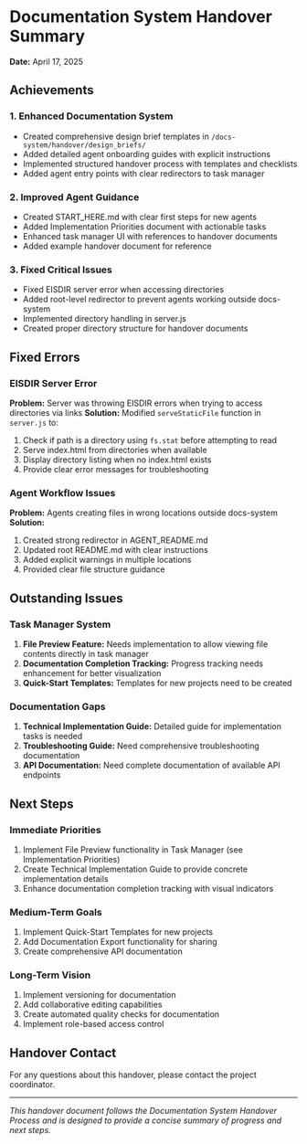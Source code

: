 # Documentation System Handover Summary
**Date:** April 17, 2025

## Achievements

### 1. Enhanced Documentation System
- Created comprehensive design brief templates in `/docs-system/handover/design_briefs/`
- Added detailed agent onboarding guides with explicit instructions
- Implemented structured handover process with templates and checklists
- Added agent entry points with clear redirectors to task manager

### 2. Improved Agent Guidance
- Created START_HERE.md with clear first steps for new agents
- Added Implementation Priorities document with actionable tasks
- Enhanced task manager UI with references to handover documents
- Added example handover document for reference

### 3. Fixed Critical Issues
- Fixed EISDIR server error when accessing directories
- Added root-level redirector to prevent agents working outside docs-system
- Implemented directory handling in server.js
- Created proper directory structure for handover documents

## Fixed Errors

### EISDIR Server Error
**Problem:** Server was throwing EISDIR errors when trying to access directories via links
**Solution:** Modified `serveStaticFile` function in `server.js` to:
1. Check if path is a directory using `fs.stat` before attempting to read
2. Serve index.html from directories when available
3. Display directory listing when no index.html exists
4. Provide clear error messages for troubleshooting

### Agent Workflow Issues
**Problem:** Agents creating files in wrong locations outside docs-system
**Solution:**
1. Created strong redirector in AGENT_README.md
2. Updated root README.md with clear instructions
3. Added explicit warnings in multiple locations
4. Provided clear file structure guidance

## Outstanding Issues

### Task Manager System
1. **File Preview Feature:** Needs implementation to allow viewing file contents directly in task manager
2. **Documentation Completion Tracking:** Progress tracking needs enhancement for better visualization
3. **Quick-Start Templates:** Templates for new projects need to be created

### Documentation Gaps
1. **Technical Implementation Guide:** Detailed guide for implementation tasks is needed
2. **Troubleshooting Guide:** Need comprehensive troubleshooting documentation
3. **API Documentation:** Need complete documentation of available API endpoints

## Next Steps

### Immediate Priorities
1. Implement File Preview functionality in Task Manager (see Implementation Priorities)
2. Create Technical Implementation Guide to provide concrete implementation details
3. Enhance documentation completion tracking with visual indicators

### Medium-Term Goals
1. Implement Quick-Start Templates for new projects
2. Add Documentation Export functionality for sharing
3. Create comprehensive API documentation

### Long-Term Vision
1. Implement versioning for documentation
2. Add collaborative editing capabilities
3. Create automated quality checks for documentation
4. Implement role-based access control

## Handover Contact
For any questions about this handover, please contact the project coordinator.

---

*This handover document follows the Documentation System Handover Process and is designed to provide a concise summary of progress and next steps.*